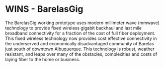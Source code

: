 # WINS - BarelasGig
The BarelasGig working prototype uses modern
millimeter wave (mmwave) technology to provide fixed wireless gigabit
backhaul and last mile broadband connectivity for a fraction of the cost
of full fiber deployment. This fixed wireless technology now provides
cost effective connectivity in the underserved and economically
disadvantaged community of Barelas just south of downtown
Albuquerque. This technology is robust, weather resistant, and leaps
over many of the obstacles, complexities and costs of laying fiber to
the home or business.
